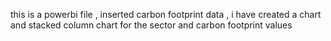 this is a powerbi file ,
inserted carbon footprint data , 
i have created a chart and
stacked column chart for the sector and carbon footprint values

